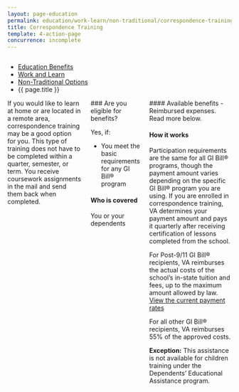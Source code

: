 ```yaml
---
layout: page-education
permalink: education/work-learn/non-traditional/correspondence-training/index.html
title: Correspondence Training
template: 4-action-page
concurrence: incomplete
---
```


<div class="splash" markdown="0">
<div class="row" markdown="0">
<div class="small-12 columns" markdown="0">

<ul class="breadcrumbs" role="menubar" aria-label="Primary">
<li class="parent"><a href="{{ site.url }}/education/">Education Benefits</a></li>
<li class="parent"><a href="{{ site.url }}/education/work-learn/">Work and Learn</a></li>
<li class="parent"><a href="{{ site.url }}/education/work-learn/non-traditional/">Non-Traditional Options</a></li>
<li class="active">{{ page.title }}</li>
</ul>

</div>
</div>
</div>

<div class="main" role="main" markdown="0">

<!--<div class="action-bar">
  <div class="row">
    <div class="small-12 columns">

    </div>
  </div>  
</div>-->

<div class="section one" markdown="0">
<div class="primary" markdown="0">
<div class="row" markdown="0">
<div class="small-12 columns" markdown="1">
<div markdown="1">
If you would like to learn at home or are located in a remote area, correspondence training may be a good option for you. This type of training does not have to be completed within a quarter, semester, or term. You receive coursework assignments in the mail and send them back when completed.
</div>
<div class="call-out" markdown="1">
### Are you eligible for benefits?

Yes, if:

- You meet the basic requirements for any GI Bill® program

#### Who is covered

You or your dependents
</div>

<div markdown="1">
#### Available benefits
- Reimbursed expenses. Read more below.

#### How it works
Participation requirements are the same for all GI Bill® programs, though the payment amount varies depending on the specific GI Bill® program you are using. If you are enrolled in correspondence training, VA determines your payment amount and pays it quarterly after receiving certification of lessons completed from the school.

For Post-9/11 GI Bill® recipients, VA reimburses the actual costs of the school’s in-state tuition and fees, up to the maximum amount allowed by law. [View the current payment rates](http://www.benefits.va.gov/gibill/resources/benefits_resources/rate_tables.asp)

For all other GI Bill® recipients, VA reimburses 55% of the approved costs.

**Exception:** This assistance is not available for children training under the Dependents’ Educational Assistance program.
</div>
</div>

</div>
</div>

</div>
